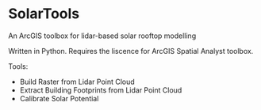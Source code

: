 # SolarTools
An ArcGIS toolbox for lidar-based solar rooftop modelling

Written in Python.
Requires the liscence for ArcGIS Spatial Analyst toolbox.

Tools:
- Build Raster from Lidar Point Cloud
- Extract Building Footprints from Lidar Point Cloud
- Calibrate Solar Potential
